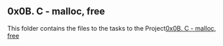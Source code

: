 ## 0x0B. C - malloc, free

This folder contains the files to the tasks to the Project[0x0B. C - malloc, free](https://alx-intranet.hbtn.io/projects/222)
